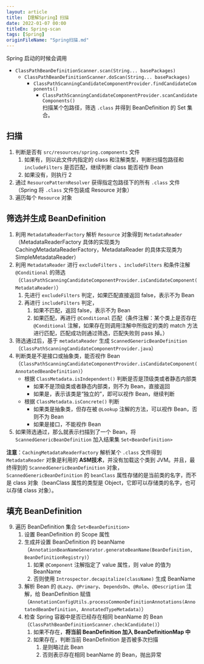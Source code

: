 ```yaml
---
layout: article  
title: 【理解Spring】扫描
date: 2022-01-07 00:00 
titleEn: Spring-scan
tags: [Spring]  
originFileName: "Spring扫描.md"
---
```



Spring 启动的时候会调用 
- `ClassPathBeanDefinitionScanner.scan(String... basePackages)`
    - `ClassPathBeanDefinitionScanner.doScan(String... basePackages)`
        - `ClassPathScanningCandidateComponentProvider.findCandidateComponents()`
            - `ClassPathScanningCandidateComponentProvider.scanCandidateComponents()`  
扫描某个包路径，筛选 `.class` 并得到 BeanDefinition 的 Set 集合。

## 扫描
1. 判断是否有 `src/resources/spring.components` 文件
    1. 如果有，则以此文件内指定的 class 和注解类型，判断扫描包路径和 `includeFilters` 是否匹配，继续判断 class 能否视作 Bean
    2. 如果没有，则执行 2
2. 通过 `ResourcePatternResolver` 获得指定包路径下的所有 `.class` 文件（Spring 将 `.class` 文件包装成 Resource 对象）
3. 遍历每个 `Resource` 对象

## 筛选并生成 BeanDefinition
1. 利用 `MetadataReaderFactory` 解析 `Resource` 对象得到 `MetadataReader`（MetadataReaderFactory 具体的实现类为 CachingMetadataReaderFactory，MetadataReader 的具体实现类为 SimpleMetadataReader）
2. 利用 `MetadataReader` 进行 `excludeFilters` 、`includeFilters` 和条件注解 `@Conditional` 的筛选（`ClassPathScanningCandidateComponentProvider.isCandidateComponent(MetadataReader)`）
   1. 先进行 `excludeFilters` 判定，如果匹配直接返回 false，表示不为 Bean
   2. 再进行 `includeFilters` 判定，
       1. 如果不匹配，返回 false，表示不为 Bean
       2. 如果匹配，再进行 `@Conditional` 匹配（条件注解：某个类上是否存在 `@Conditional` 注解，如果存在则调用注解中所指定的类的 match 方法进行匹配，匹配成功则通过筛选，匹配失败则 pass 掉。）
3. 筛选通过后，基于 `metadataReader` 生成 `ScannedGenericBeanDefinition`（`ClassPathScanningCandidateComponentProvider.java`）
4. 判断类是不是接口或抽象类，能否视作 Bean（`ClassPathScanningCandidateComponentProvider.isCandidateComponent(AnnotatedBeanDefinition)`）
   - 根据 `ClassMetadata.isIndependent()` 判断是否是顶级类或者静态内部类
       - 如果不是顶级类或者静态内部类，则不为 Bean，直接返回
       - 如果是，表示该类是“独立的”，即可以视作 Bean，继续判断
   - 根据 `ClassMetadata.isConcrete()` 判断
       - 如果类是抽象类，但存在被 `@Lookup` 注解的方法，可以视作 Bean，否则不为 Bean
       - 如果是接口，不能视作 Bean
5. 如果筛选通过，那么就表示扫描到了一个 Bean，将 `ScannedGenericBeanDefinition` 加入结果集 `Set<BeanDefinition>`

**注意**：`CachingMetadataReaderFactory` 解析某个 `.class` 文件得到 `MetadataReader` 对象是利用的 **ASM技术**，并没有加载这个类到 JVM。并且，最终得到的 `ScannedGenericBeanDefinition` 对象，`ScannedGenericBeanDefinition` 的 `beanClass` 属性存储的是当前类的名字，而不是 class 对象（beanClass 属性的类型是 Object，它即可以存储类的名字，也可以存储 class 对象）。

## 填充 BeanDefinition
9. 遍历 BeanDefinition 集合 `Set<BeanDefinition>`
   1. 设置 BeanDefinition 的 Scope 属性
   2. 生成并设置 BeanDefinition 的 beanName（`AnnotationBeanNameGenerator.generateBeanName(BeanDefinition, BeanDefinitionRegistry)`）
       1. 如果 `@Component` 注解指定了 value 属性，则 value 的值为 BeanName
       2. 否则使用 `Introspector.decapitalize(className)` 生成 BeanName
   4. 解析 Bean 的 `@Lazy`、`@Primary`、`DependsOn`、`@Role`、`@Description` 注解，给 BeanDefinition 赋值（`AnnotationConfigUtils.processCommonDefinitionAnnotations(AnnotatedBeanDefinition, AnnotatedTypeMetadata)`）
   5. 检查 Spring 容器中是否已经存在相同 beanName 的 Bean（`ClassPathBeanDefinitionScanner.checkCandidate()`）
      1. 如果不存在，**将当前 BeanDefinition 加入 BeanDefinitionMap 中**
      2. 如果存在，判断当前 BeanDefinition 是否被多次扫描
         1. 是则略过此 Bean
         2. 否则表示存在相同 beanName 的 Bean，抛出异常
      
    
